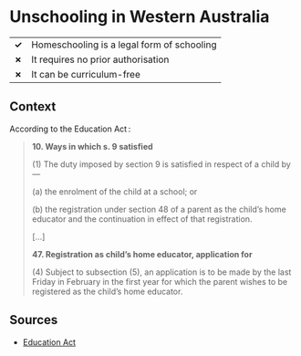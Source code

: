 # Unschooling in Western Australia
| | |
|-|-|
| __✓__ | Homeschooling is a legal form of schooling |
| __✗__ | It requires no prior authorisation |
| __✗__ | It can be curriculum-free |

## Context

According to the Education Act :
> **10. Ways in which s. 9 satisfied**
> 
> (1) The duty imposed by section 9 is satisfied in respect of a child by—
> 
> (a) the enrolment of the child at a school; or
> 
> (b) the registration under section 48 of a parent as the child’s home educator and the continuation in effect of that registration.
> 
> […]
> 
> **47. Registration as child’s home educator, application for**
> 
> (4) Subject to subsection (5), an application is to be made by the last Friday in February in the first year for which the parent wishes to be registered as the child’s home educator.

## Sources

* [Education Act](https://www.legislation.wa.gov.au/legislation/prod/filestore.nsf/FileURL/mrdoc_42245.pdf/$FILE/School%20Education%20Act%201999%20-%20%5B04-h0-01%5D.pdf?OpenElement)
